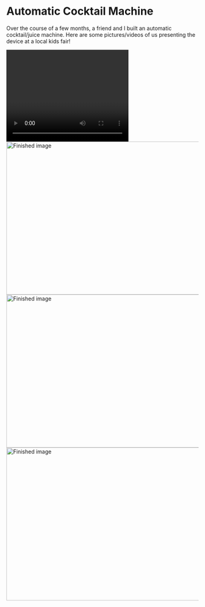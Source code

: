 # <b>Automatic Cocktail Machine</b>

Over the course of a few months, a friend and I built an automatic cocktail/juice machine. Here are some pictures/videos of us presenting the device at a local kids fair!

<video width="320" height="240" controls>
  <"https://github.com/Rayan-Garg/S3-Machine/blob/main/ACMD.MP4?raw=true" type="video/mp4">
  Your browser does not support the video tag.
</video>

<img src="https://github.com/Rayan-Garg/S3-Machine/blob/main/IMG_9549.JPG?raw=true" alt="Finished image" width="600" height="400">
<img src="https://github.com/Rayan-Garg/S3-Machine/blob/main/IMG_9546.JPG?raw=true" alt="Finished image" width="600" height="400">
<img src="https://github.com/Rayan-Garg/S3-Machine/blob/main/IMG_9550.JPG?raw=true" alt="Finished image" width="600" height="400">
